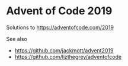 # Advent of Code 2019

Solutions to https://adventofcode.com/2019

See also

- https://github.com/jackmott/advent2019
- https://github.com/lizthegrey/adventofcode